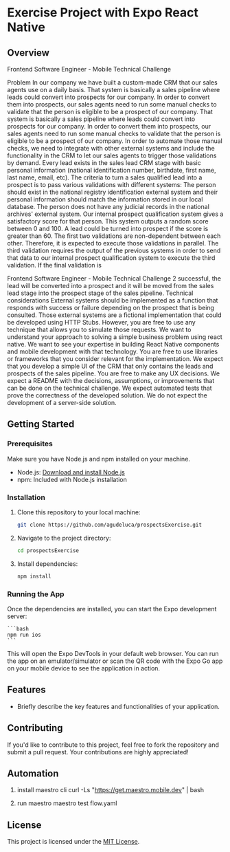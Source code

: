 # Exercise Project with Expo React Native

## Overview

Frontend Software Engineer -
Mobile Technical Challenge

Problem
In our company we have built a custom-made CRM that our sales agents use on a
daily basis. That system is basically a sales pipeline where leads could convert into
prospects for our company. In order to convert them into prospects, our sales agents
need to run some manual checks to validate that the person is eligible to be a
prospect of our company. That system is basically a sales pipeline where leads could
convert into prospects for our company. In order to convert them into prospects, our
sales agents need to run some manual checks to validate that the person is eligible
to be a prospect of our company.
In order to automate those manual checks, we need to integrate with other external
systems and include the functionality in the CRM to let our sales agents to trigger
those validations by demand. Every lead exists in the sales lead CRM stage with
basic personal information (national identification number, birthdate, first name, last
name, email, etc). The criteria to turn a sales qualified lead into a prospect is to pass
various validations with different systems:
The person should exist in the national registry identification external system and
their personal information should match the information stored in our local
database.
The person does not have any judicial records in the national archives' external
system.
Our internal prospect qualification system gives a satisfactory score for that
person. This system outputs a random score between 0 and 100. A lead could
be turned into prospect if the score is greater than 60.
The first two validations are non-dependent between each other. Therefore, it is
expected to execute those validations in parallel. The third validation requires the
output of the previous systems in order to send that data to our internal prospect
qualification system to execute the third validation. If the final validation is

Frontend Software Engineer - Mobile Technical Challenge 2
successful, the lead will be converted into a prospect and it will be moved from the
sales lead stage into the prospect stage of the sales pipeline.
Technical considerations
External systems should be implemented as a function that responds with
success or failure depending on the prospect that is being consulted. Those
external systems are a fictional implementation that could be developed using
HTTP Stubs. However, you are free to use any technique that allows you to
simulate those requests.
We want to understand your approach to solving a simple business problem
using react native. We want to see your expertise in building React Native
components and mobile development with that technology.
You are free to use libraries or frameworks that you consider relevant for the
implementation.
We expect that you develop a simple UI of the CRM that only contains the leads
and prospects of the sales pipeline. You are free to make any UX decisions.
We expect a README with the decisions, assumptions, or improvements that
can be done on the technical challenge.
We expect automated tests that prove the correctness of the developed
solution.
We do not expect the development of a server-side solution.

## Getting Started

### Prerequisites

Make sure you have Node.js and npm installed on your machine.

- Node.js: [Download and install Node.js](https://nodejs.org/)
- npm: Included with Node.js installation

### Installation

1. Clone this repository to your local machine:

    ```bash
    git clone https://github.com/agudeluca/prospectsExercise.git
    ```

2. Navigate to the project directory:

    ```bash
    cd prospectsExercise
    ```

3. Install dependencies:

    ```bash
    npm install
    ```

### Running the App

Once the dependencies are installed, you can start the Expo development server:

    ```bash
    npm run ios
    ```

This will open the Expo DevTools in your default web browser. You can run the app on an emulator/simulator or scan the QR code with the Expo Go app on your mobile device to see the application in action.

## Features

- Briefly describe the key features and functionalities of your application.

## Contributing

If you'd like to contribute to this project, feel free to fork the repository and submit a pull request. Your contributions are highly appreciated!


## Automation

  1. install maestro cli
    curl -Ls "https://get.maestro.mobile.dev" | bash

  2. run maestro
    maestro test flow.yaml


## License

This project is licensed under the [MIT License](LICENSE).
